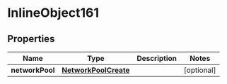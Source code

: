

# InlineObject161

## Properties

Name | Type | Description | Notes
------------ | ------------- | ------------- | -------------
**networkPool** | [**NetworkPoolCreate**](NetworkPoolCreate.md) |  |  [optional]



